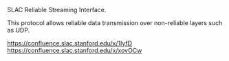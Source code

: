 SLAC Reliable Streaming Interface.

This protocol allows reliable data transmission over non-reliable layers such as UDP.

https://confluence.slac.stanford.edu/x/1IyfD
https://confluence.slac.stanford.edu/x/xovOCw
